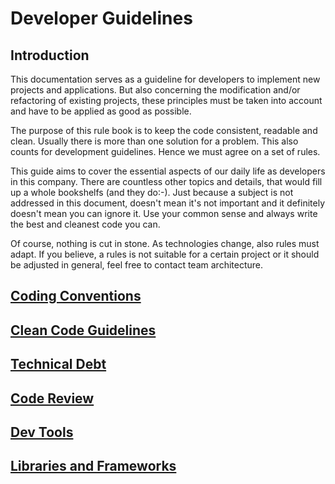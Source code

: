 # Developer Guidelines

## Introduction

This documentation serves as a guideline for developers to implement new projects and applications. But also concerning the modification and/or refactoring of existing projects, these principles must be taken into account and have to be applied as good as possible.

The purpose of this rule book is to keep the code consistent, readable and clean. Usually there is more than one solution for a problem. This also counts for development guidelines. Hence we must agree on a set of rules.

This guide aims to cover the essential aspects of our daily life as developers in this company. There are countless other topics and details, that would fill up a whole bookshelfs (and they do:-). Just because a subject is not addressed in this document, doesn't mean it's not important and it definitely doesn't mean you can ignore it. Use your common sense and always write the best and cleanest code you can.

Of course, nothing is cut in stone. As technologies change, also rules must adapt. If you believe, a rules is not suitable for a certain project or it should be adjusted in general, feel free to contact team architecture.

## [Coding Conventions](guidelines/CodingConventions.md)

## [Clean Code Guidelines](guidelines/CleanCode.md)

## [Technical Debt](guidelines/TechnicalDebt.md)

## [Code Review](guidelines/CodeReviews.md)

## [Dev Tools](guidelines/DevTools.md)

## [Libraries and Frameworks](guidelines/LibrariesAndFrameworks.md)
